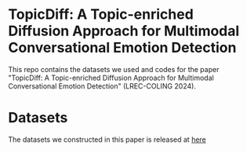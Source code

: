 # TopicDiff: A Topic-enriched Diffusion Approach for Multimodal Conversational Emotion Detection
This repo contains the datasets we used and codes for the paper "TopicDiff: A Topic-enriched Diffusion Approach for Multimodal Conversational Emotion Detection" (LREC-COLING 2024).
# Datasets
The datasets we constructed in this paper is released at [here]()
